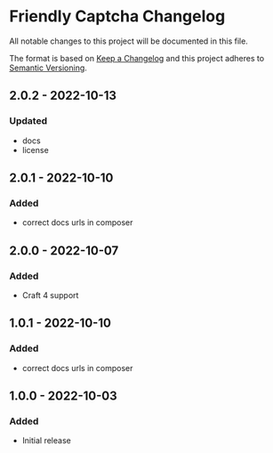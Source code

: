 # Friendly Captcha Changelog

All notable changes to this project will be documented in this file.

The format is based on [Keep a Changelog](http://keepachangelog.com/) and this project adheres to [Semantic Versioning](http://semver.org/).

## 2.0.2 - 2022-10-13
### Updated
- docs
- license

## 2.0.1 - 2022-10-10
### Added
- correct docs urls in composer

## 2.0.0 - 2022-10-07
### Added
- Craft 4 support

## 1.0.1 - 2022-10-10
### Added
- correct docs urls in composer

## 1.0.0 - 2022-10-03
### Added
- Initial release
